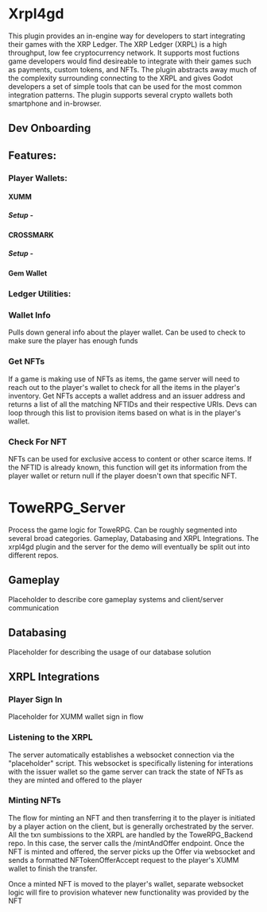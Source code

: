 # Xrpl4gd

This plugin provides an in-engine way for developers to start integrating their games with the XRP Ledger. The XRP Ledger (XRPL) is a high throughput, low fee cryptocurrency network. It supports most fuctions game developers would find desireable to integrate with their games such as payments, custom tokens, and NFTs. The plugin abstracts away much of the complexity surrounding connecting to the XRPL and gives Godot developers a set of simple tools that can be used for the most common integration patterns. The plugin supports several crypto wallets both smartphone and in-browser.

## Dev Onboarding

## Features:

### Player Wallets:

#### XUMM

##### Setup -

#### CROSSMARK

##### Setup -

#### Gem Wallet

### Ledger Utilities:

### Wallet Info
Pulls down general info about the player wallet. Can be used to check to make sure the player has enough funds 

### Get NFTs
If a game is making use of NFTs as items, the game server will need to reach out to the player's wallet to check for all the items in the player's inventory. Get NFTs accepts a wallet address and an issuer address and returns a list of all the matching NFTIDs and their respective URIs. Devs can loop through this list to provision items based on what is in the player's wallet.

### Check For NFT
NFTs can be used for exclusive access to content or other scarce items. If the NFTID is already known, this function will get its information from the player wallet or return null if the player doesn't own that specific NFT. 

# ToweRPG_Server

Process the game logic for ToweRPG. Can be roughly segmented into several broad categories. Gameplay, Databasing and XRPL Integrations. The xrpl4gd plugin and the server for the demo will eventually be split out into different repos.

## Gameplay
Placeholder to describe core gameplay systems and client/server communication

## Databasing
Placeholder for describing the usage of our database solution

## XRPL Integrations

### Player Sign In
Placeholder for XUMM wallet sign in flow

### Listening to the XRPL
The server automatically establishes a websocket connection via the "placeholder" script. This websocket is specifically listening for interations with the issuer wallet so the game server can track the state of NFTs as they are minted and offered to the player

### Minting NFTs

The flow for minting an NFT and then transferring it to the player is initiated by a player action on the client, but is generally orchestrated by the server. All the txn sumbissions to the XRPL are handled by the ToweRPG_Backend repo. In this case, the server calls the /mintAndOffer endpoint. Once the NFT is minted and offered, the server picks up the Offer via websocket and sends a formatted NFTokenOfferAccept request to the player's XUMM wallet to finish the transfer.

Once a minted NFT is moved to the player's wallet, separate websocket logic will fire to provision whatever new functionality was provided by the NFT
